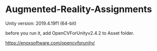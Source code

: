 # Augmented-Reality-Assignments
Unity version: 2019.4.19f1 (64-bit)


before you run it, add OpenCVForUnityv2.4.2 to Asset folder.

https://enoxsoftware.com/opencvforunity/
